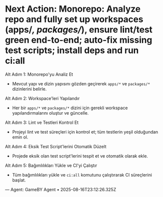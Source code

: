 # Next Action: Monorepo: Analyze repo and fully set up workspaces (apps/*, packages/*), ensure lint/test green end-to-end; auto-fix missing test scripts; install deps and run ci:all

Alt Adım 1: Monorepo'yu Analiz Et
- Mevcut yapı ve dizin yapısını gözden geçirerek `apps/*` ve `packages/*` dizinlerini belirle.

Alt Adım 2: Workspace'leri Yapılandır
- Her bir `apps/*` ve `packages/*` dizini için gerekli workspace yapılandırmalarını oluştur ve güncelle.

Alt Adım 3: Lint ve Testleri Kontrol Et
- Projeyi lint ve test süreçleri için kontrol et; tüm testlerin yeşil olduğundan emin ol.

Alt Adım 4: Eksik Test Script'lerini Otomatik Düzelt
- Projede eksik olan test script'lerini tespit et ve otomatik olarak ekle.

Alt Adım 5: Bağımlılıkları Yükle ve CI'yi Çalıştır
- Tüm bağımlılıkları yükle ve `ci:all` komutunu çalıştırarak CI süreçlerini başlat.

— Agent: GameBY Agent • 2025-08-16T23:12:26.325Z
